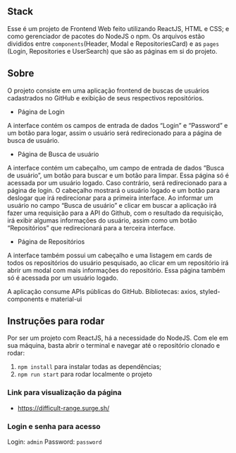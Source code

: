 ## Stack
Esse é um projeto de Frontend Web feito utilizando ReactJS, HTML e CSS; 
e como gerenciador de pacotes do NodeJS o npm. Os arquivos estão divididos
entre `components`(Header, Modal e RepositoriesCard) e as `pages` (Login,
Repositories e UserSearch) que são as páginas em si do projeto. 

## Sobre

O projeto consiste em uma aplicação frontend de buscas de usuários cadastrados 
no GitHub e exibição de seus respectivos repositórios.

- Página de Login

A interface contém os campos de entrada de dados “Login” e “Password” e um botão 
para logar, assim o usuário será redirecionado para a página de busca de usuário.

- Página de Busca de usuário

A interface contém um cabeçalho, um campo de entrada de dados “Busca de usuário”, 
um botão para buscar e um botão para limpar. Essa página só é acessada por um 
usuário logado. Caso contrário, será redirecionado para a página de login. O 
cabeçalho mostrará o usuário logado e um botão para deslogar que irá redirecionar 
para a primeira interface. Ao informar um usuário no campo “Busca de usuário” e 
clicar em buscar a aplicação irá fazer uma requisição para a API do Github, com 
o resultado da requisição, irá exibir algumas informações do usuário, assim como 
um botão “Repositórios” que redirecionará para a terceira interface.

- Página de Repositórios

A interface também possui um cabeçalho e uma listagem em cards de todos os 
repositórios do usuário pesquisado, ao clicar em um repositório irá abrir um modal 
com mais informações do repositório. Essa página também só é acessada por um 
usuário logado.

A aplicação consume APIs públicas do GitHub.
Bibliotecas: axios, styled-components e material-ui

## Instruções para rodar
Por ser um projeto com ReactJS, há a necessidade do NodeJS. Com ele em 
sua máquina, basta abrir o terminal e navegar até o repositório clonado e 
rodar:

1. `npm install` para instalar todas as dependências;
1. `npm run start` para rodar localmente o projeto

### Link para visualização da página
- https://difficult-range.surge.sh/

### Login e senha para acesso
Login: `admin` Password: `password`
